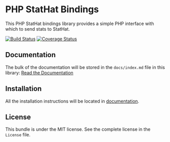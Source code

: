 PHP StatHat Bindings
====================

This PHP StatHat bindings library provides a simple PHP interface with which to
send stats to StatHat.

[![Build Status][1]][2] [![Coverage Status][3]][4]

Documentation
-------------

The bulk of the documentation will be stored in the `docs/index.md` file in
this library: [Read the Documentation][5]

Installation
------------

All the installation instructions will be located in [documentation][5].

License
-------

This bundle is under the MIT license. See the complete license in the `License` file.

[1]: https://travis-ci.org/pradodigital/php-stathat-bindings.png "Build Status"
[2]: https://travis-ci.org/pradodigital/php-stathat-bindings "Travis CI"
[3]: https://coveralls.io/repos/pradodigital/php-stathat-bindings/badge.png "Coverage Status"
[4]: https://coveralls.io/r/pradodigital/php-stathat-bindings "Coveralls"
[5]: https://github.com/pradodigital/php-stathat-bindings/blob/master/docs/index.md "Documentation"
